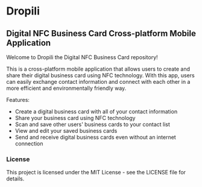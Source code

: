 # Dropili
## Digital NFC Business Card Cross-platform Mobile Application 

Welcome to Dropili the Digital NFC Business Card  repository!

This is a cross-platform mobile application that allows users to create and share their digital business card using NFC technology. With this app, users can easily exchange contact information and connect with each other in a more efficient and environmentally friendly way.

Features:

+ Create a digital business card with all of your contact information
+ Share your business card using NFC technology
+ Scan and save other users' business cards to your contact list
+ View and edit your saved business cards
+ Send and receive digital business cards even without an internet connection

### License
This project is licensed under the MIT License - see the LICENSE file for details.
